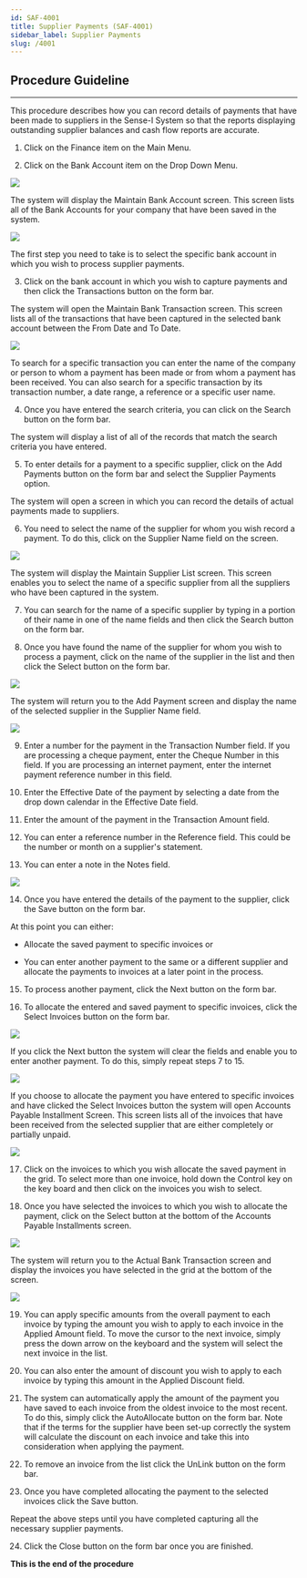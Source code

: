 ```yaml
---
id: SAF-4001
title: Supplier Payments (SAF-4001)
sidebar_label: Supplier Payments
slug: /4001
---
```


## Procedure Guideline
___  

This procedure describes how you can record details of payments that
have been made to suppliers in the Sense-I System so that the reports
displaying outstanding supplier balances and cash flow reports are
accurate.

1.  Click on the Finance item on the Main Menu.  

2.  Click on the Bank Account item on the Drop Down Menu.  

![](../static/img/docs/SAF-4001/image1.jpg)

The system will display the Maintain Bank Account screen. This screen
lists all of the Bank Accounts for your company that have been saved
in the system.

![](../static/img/docs/SAF-4001/image3.jpg)  

The first step you need to take is to select the specific bank account
in which you wish to process supplier payments.

3.  Click on the bank account in which you wish to capture payments and
    then click the Transactions button on the form bar.

The system will open the Maintain Bank Transaction screen. This screen
lists all of the transactions that have been captured in the selected
bank account between the From Date and To Date.

![](../static/img/docs/SAF-4001/image5.jpg)

To search for a specific transaction you can enter the name of the
company or person to whom a payment has been made or from whom a
payment has been received. You can also search for a specific
transaction by its transaction number, a date range, a reference or a
specific user name.

4.  Once you have entered the search criteria, you can click on the
    Search button on the form bar.

The system will display a list of all of the records that match the
search criteria you have entered.

5.  To enter details for a payment to a specific supplier, click on the
    Add Payments button on the form bar and select the Supplier Payments
    option.

The system will open a screen in which you can record the details of
actual payments made to suppliers.

6.  You need to select the name of the supplier for whom you wish record
    a payment. To do this, click on the Supplier Name field on the
    screen.

![](../static/img/docs/SAF-4001/image7.png)  

The system will display the Maintain Supplier List screen. This screen
enables you to select the name of a specific supplier from all the
suppliers who have been captured in the system.

7.  You can search for the name of a specific supplier by typing in a
    portion of their name in one of the name fields and then click the
    Search button on the form bar.

8.  Once you have found the name of the supplier for whom you wish to
    process a payment, click on the name of the supplier in the list and
    then click the Select button on the form bar.

![](../static/img/docs/SAF-4001/image9.jpg)  

The system will return you to the Add Payment screen and display the
name of the selected supplier in the Supplier Name field.

![](../static/img/docs/SAF-4001/image11.jpg)  

9.  Enter a number for the payment in the Transaction Number field. If
    you are processing a cheque payment, enter the Cheque Number in this
    field. If you are processing an internet payment, enter the internet
    payment reference number in this field.

10. Enter the Effective Date of the payment by selecting a date from the
    drop down calendar in the Effective Date field.

11. Enter the amount of the payment in the Transaction Amount field.

12. You can enter a reference number in the Reference field. This could
    be the number or month on a supplier's statement.

13. You can enter a note in the Notes field.

![](../static/img/docs/SAF-4001/image13.jpg)  

14. Once you have entered the details of the payment to the supplier,
    click the Save button on the form bar.

At this point you can either:

-   Allocate the saved payment to specific invoices or

-	You can enter another payment to the same or a different 
    supplier and allocate the payments to invoices
    at a later point in the process.

15. To process another payment, click the Next button on the form bar.

16. To allocate the entered and saved payment to specific invoices,
    click the Select Invoices button on the form bar.  
	
![](../static/img/docs/SAF-4001/image15.jpg)  	

If you click the Next button the system will clear the fields and
enable you to enter another payment. To do this, simply repeat steps 7
to 15.

![](../static/img/docs/SAF-4001/image17.jpg)  

If you choose to allocate the payment you have entered to specific
invoices and have clicked the Select Invoices button the system will
open Accounts Payable Installment Screen. This screen lists all of the
invoices that have been received from the selected supplier that are
either completely or partially unpaid.

![](../static/img/docs/SAF-4001/image18.jpg)  

17. Click on the invoices to which you wish allocate the saved payment
    in the grid. To select more than one invoice, hold down the Control
    key on the key board and then click on the invoices you wish to
    select.

18. Once you have selected the invoices to which you wish to allocate
    the payment, click on the Select button at the bottom of the
    Accounts Payable Installments screen.

![](../static/img/docs/SAF-4001/image19.jpg)  

The system will return you to the Actual Bank Transaction screen and
display the invoices you have selected in the grid at the bottom of
the screen.

![](../static/img/docs/SAF-4001/image21.jpg)  

19. You can apply specific amounts from the overall payment to each
    invoice by typing the amount you wish to apply to each invoice in
    the Applied Amount field. To move the cursor to the next invoice,
    simply press the down arrow on the keyboard and the system will
    select the next invoice in the list.

20. You can also enter the amount of discount you wish to apply to each
    invoice by typing this amount in the Applied Discount field.

21. The system can automatically apply the amount of the payment you
    have saved to each invoice from the oldest invoice to the most
    recent. To do this, simply click the AutoAllocate button on the form
    bar. Note that if the terms for the supplier have been set-up
    correctly the system will calculate the discount on each invoice and
    take this into consideration when applying the payment.

22. To remove an invoice from the list click the UnLink button on the
    form bar.

23. Once you have completed allocating the payment to the selected
    invoices click the Save button.

Repeat the above steps until you have completed capturing all the
necessary supplier payments.

24. Click the Close button on the form bar once you are finished.

**This is the end of the procedure**
